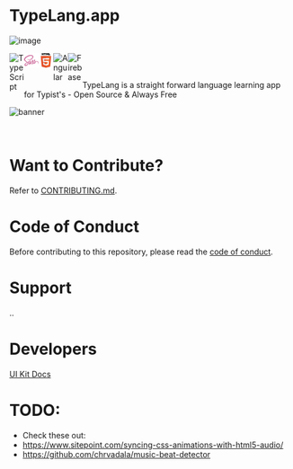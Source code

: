 # TypeLang.app
![image](https://user-images.githubusercontent.com/15834648/177362062-6dfdd17d-677f-4d78-90c3-094740edd91d.png)

<img align="left" alt="TypeScript" width="26px" src="https://iconape.com/wp-content/png_logo_vector/typescript.png" />
<img align="left" alt="Sass" width="26px" src="https://raw.githubusercontent.com/github/explore/80688e429a7d4ef2fca1e82350fe8e3517d3494d/topics/sass/sass.png" />
<img align="left" alt="HTML5" width="26px" src="https://raw.githubusercontent.com/github/explore/80688e429a7d4ef2fca1e82350fe8e3517d3494d/topics/html/html.png" />
<img align="left" alt="Angular" width="26px" src="https://user-images.githubusercontent.com/15834648/177036391-a94a5df2-bae6-4b3a-b769-82e9b6150020.png" />
<img align="left" alt="Firebase" width="26px" src="https://user-images.githubusercontent.com/15834648/177036444-eb21d65c-ceb3-49ce-85c3-41ff9f1df5c2.png" />

<br/>
<br/>

TypeLang is a straight forward language learning app for Typist's - Open Source & Always Free

<img src="https://user-images.githubusercontent.com/15834648/175621591-2b585172-99a2-4c36-9dd6-3eb1cee8e815.png" 
 alt="banner" 
 width="200"/>
 
<br/> 

# Want to Contribute?

Refer to [CONTRIBUTING.md](./CONTRIBUTING.md).

# Code of Conduct

Before contributing to this repository, please read the [code of conduct](./CODE_OF_CONDUCT.md).

# Support

..

# Developers 
[UI Kit Docs](https://demos.creative-tim.com/blk-design-system-angular/#/documentation/grid)



# TODO: 
- Check these out:
 - https://www.sitepoint.com/syncing-css-animations-with-html5-audio/
 - https://github.com/chrvadala/music-beat-detector
